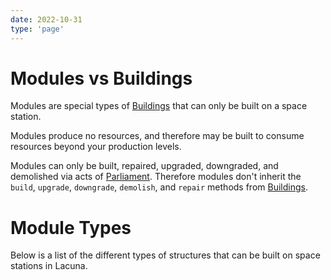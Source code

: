 ```yaml
---
date: 2022-10-31
type: 'page'
---
```


# Modules vs Buildings

Modules are special types of [Buildings](/api/Buildings) that can only be built on a space station.

Modules produce no resources, and therefore may be built to consume resources beyond your production levels.

Modules can only be built, repaired, upgraded, downgraded, and demolished via acts of [Parliament](/api/Parliament). Therefore modules don't inherit the `build`, `upgrade`, `downgrade`, `demolish`, and `repair` methods from [Buildings](/api/Buildings).

# Module Types

Below is a list of the different types of structures that can be built on space stations in Lacuna.
